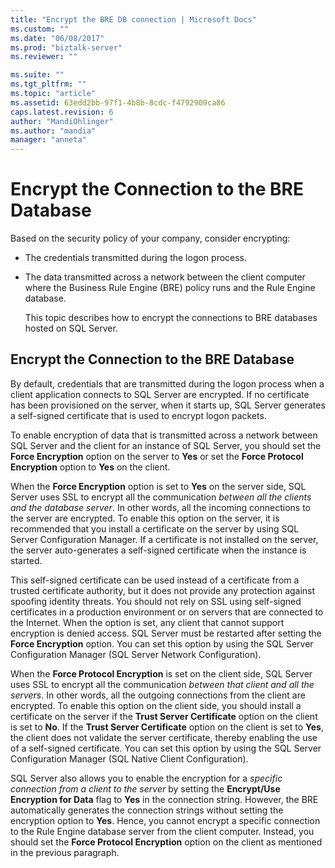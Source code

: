 ```yaml
---
title: "Encrypt the BRE DB connection | Microsoft Docs"
ms.custom: ""
ms.date: "06/08/2017"
ms.prod: "biztalk-server"
ms.reviewer: ""

ms.suite: ""
ms.tgt_pltfrm: ""
ms.topic: "article"
ms.assetid: 63edd2bb-97f1-4b8b-8cdc-f4792909ca86
caps.latest.revision: 6
author: "MandiOhlinger"
ms.author: "mandia"
manager: "anneta"
---
```

# Encrypt the Connection to the BRE Database
Based on the security policy of your company, consider encrypting:  
  
- The credentials transmitted during the logon process.  
  
- The data transmitted across a network between the client computer where the Business Rule Engine (BRE) policy runs and the Rule Engine database.  
  
  This topic describes how to encrypt the connections to BRE databases hosted on SQL Server.  
  
## Encrypt the Connection to the BRE Database
 By default, credentials that are transmitted during the logon process when a client application connects to SQL Server are encrypted. If no certificate has been provisioned on the server, when it starts up, SQL Server generates a self-signed certificate that is used to encrypt logon packets.  
  
 To enable encryption of data that is transmitted across a network between SQL Server and the client for an instance of SQL Server, you should set the **Force Encryption** option on the server to **Yes** or set the **Force Protocol Encryption** option to **Yes** on the client.  
  
 When the **Force Encryption** option is set to **Yes** on the server side, SQL Server uses SSL to encrypt all the communication *between all the clients and the database server*. In other words, all the incoming connections to the server are encrypted. To enable this option on the server, it is recommended that you install a certificate on the server by using SQL Server Configuration Manager. If a certificate is not installed on the server, the server auto-generates a self-signed certificate when the instance is started.  
  
 This self-signed certificate can be used instead of a certificate from a trusted certificate authority, but it does not provide any protection against spoofing identity threats. You should not rely on SSL using self-signed certificates in a production environment or on servers that are connected to the Internet. When the option is set, any client that cannot support encryption is denied access. SQL Server must be restarted after setting the **Force Encryption** option. You can set this option by using the SQL Server Configuration Manager (SQL Server Network Configuration).  
  
 When the **Force Protocol Encryption** is set on the client side, SQL Server uses SSL to encrypt all the communication *between that client and all the servers*. In other words, all the outgoing connections from the client are encrypted. To enable this option on the client side, you should install a certificate on the server if the **Trust Server Certificate** option on the client is set to **No**. If the **Trust Server Certificate** option on the client is set to **Yes**, the client does not validate the server certificate, thereby enabling the use of a self-signed certificate. You can set this option by using the SQL Server Configuration Manager (SQL Native Client Configuration).  
  
 SQL Server also allows you to enable the encryption for a *specific connection from a client to the server* by setting the **Encrypt/Use Encryption for Data** flag to **Yes** in the connection string. However, the BRE automatically generates the connection strings without setting the encryption option to **Yes**. Hence, you cannot encrypt a specific connection to the Rule Engine database server from the client computer. Instead, you should set the **Force Protocol Encryption** option on the client as mentioned in the previous paragraph.